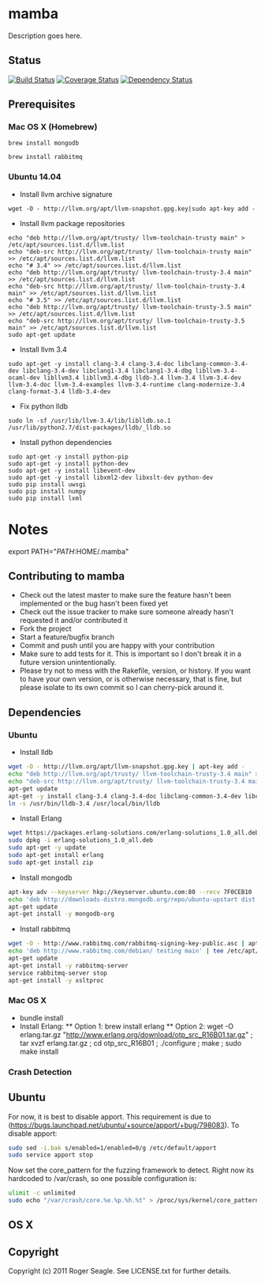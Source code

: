 # mamba

Description goes here.

## Status
[![Build Status](https://travis-ci.org/rogwfu/mamba.png)](https://travis-ci.org/rogwfu/mamba)
[![Coverage Status](https://coveralls.io/repos/rogwfu/mamba/badge.png)](https://coveralls.io/r/rogwfu/mamba)
[![Dependency Status](https://www.versioneye.com/user/projects/543603aab2a9c5dd3d000092/badge.svg?style=flat)](https://www.versioneye.com/user/projects/543603aab2a9c5dd3d000092)

## Prerequisites

### Mac OS X (Homebrew)
```
brew install mongodb
```

```
brew install rabbitmq
```

### Ubuntu 14.04

* Install llvm archive signature
```
wget -O - http://llvm.org/apt/llvm-snapshot.gpg.key|sudo apt-key add -
```
* Install llvm package repositories 
```
echo "deb http://llvm.org/apt/trusty/ llvm-toolchain-trusty main" > /etc/apt/sources.list.d/llvm.list
echo "deb-src http://llvm.org/apt/trusty/ llvm-toolchain-trusty main" >> /etc/apt/sources.list.d/llvm.list
echo "# 3.4" >> /etc/apt/sources.list.d/llvm.list
echo "deb http://llvm.org/apt/trusty/ llvm-toolchain-trusty-3.4 main" >> /etc/apt/sources.list.d/llvm.list
echo "deb-src http://llvm.org/apt/trusty/ llvm-toolchain-trusty-3.4 main" >> /etc/apt/sources.list.d/llvm.list
echo "# 3.5" >> /etc/apt/sources.list.d/llvm.list
echo "deb http://llvm.org/apt/trusty/ llvm-toolchain-trusty-3.5 main" >> /etc/apt/sources.list.d/llvm.list
echo "deb-src http://llvm.org/apt/trusty/ llvm-toolchain-trusty-3.5 main" >> /etc/apt/sources.list.d/llvm.list
sudo apt-get update
```

* Install llvm 3.4
```
sudo apt-get -y install clang-3.4 clang-3.4-doc libclang-common-3.4-dev libclang-3.4-dev libclang1-3.4 libclang1-3.4-dbg libllvm-3.4-ocaml-dev libllvm3.4 libllvm3.4-dbg lldb-3.4 llvm-3.4 llvm-3.4-dev llvm-3.4-doc llvm-3.4-examples llvm-3.4-runtime clang-modernize-3.4 clang-format-3.4 lldb-3.4-dev
```

* Fix python lldb
```
sudo ln -sf /usr/lib/llvm-3.4/lib/liblldb.so.1  /usr/lib/python2.7/dist-packages/lldb/_lldb.so
```

* Install python dependencies
```
sudo apt-get -y install python-pip
sudo apt-get -y install python-dev
sudo apt-get -y install libevent-dev
sudo apt-get -y install libxml2-dev libxslt-dev python-dev
sudo pip install uwsgi
sudo pip install numpy
sudo pip install lxml
```

# Notes
export PATH="$PATH:$HOME/.mamba"


## Contributing to mamba
 
* Check out the latest master to make sure the feature hasn't been implemented or the bug hasn't been fixed yet
* Check out the issue tracker to make sure someone already hasn't requested it and/or contributed it
* Fork the project
* Start a feature/bugfix branch
* Commit and push until you are happy with your contribution
* Make sure to add tests for it. This is important so I don't break it in a future version unintentionally.
* Please try not to mess with the Rakefile, version, or history. If you want to have your own version, or is otherwise necessary, that is fine, but please isolate to its own commit so I can cherry-pick around it.

## Dependencies

### Ubuntu
* Install lldb
```bash
wget -O - http://llvm.org/apt/llvm-snapshot.gpg.key | apt-key add -
echo "deb http://llvm.org/apt/trusty/ llvm-toolchain-trusty-3.4 main" >> /etc/apt/llvm.list
echo "deb-src http://llvm.org/apt/trusty/ llvm-toolchain-trusty-3.4 main" >> /etc/apt/llvm.list
apt-get update
apt-get -y install clang-3.4 clang-3.4-doc libclang-common-3.4-dev libclang-3.4-dev libclang1-3.4 libclang1-3.4-dbg libllvm-3.4-ocaml-dev libllvm3.4 libllvm3.4-dbg lldb-3.4 llvm-3.4 llvm-3.4-dev llvm-3.4-doc llvm-3.4-examples llvm-3.4-runtime clang-modernize-3.4 clang-format-3.4 python-clang-3.4 lldb-3.4-dev
ln -s /usr/bin/lldb-3.4 /usr/local/bin/lldb
```

* Install Erlang
```bash
wget https://packages.erlang-solutions.com/erlang-solutions_1.0_all.deb
sudo dpkg -i erlang-solutions_1.0_all.deb
sudo apt-get -y update 
sudo apt-get install erlang
sudo apt-get install zip
```

* Install mongodb
```bash
apt-key adv --keyserver hkp://keyserver.ubuntu.com:80 --recv 7F0CEB10
echo 'deb http://downloads-distro.mongodb.org/repo/ubuntu-upstart dist 10gen' | tee /etc/apt/sources.list.d/mongodb.list
apt-get update
apt-get install -y mongodb-org
```

* Install rabbitmq
```bash
wget -O - http://www.rabbitmq.com/rabbitmq-signing-key-public.asc | apt-key add -
echo 'deb http://www.rabbitmq.com/debian/ testing main' | tee /etc/apt/sources.list.d/rabbitmq.list
apt-get update
apt-get install -y rabbitmq-server
service rabbitmq-server stop
apt-get install -y xsltproc
```


### Mac OS X
* bundle install
* Install Erlang:
** Option 1: brew install erlang
** Option 2: wget -O erlang.tar.gz "http://www.erlang.org/download/otp_src_R16B01.tar.gz" ; tar xvzf erlang.tar.gz ; cd otp_src_R16B01 ; ./configure ; make ; sudo make install 

### Crash Detection

Ubuntu
------
For now, it is best to disable apport.  This requirement is due to (https://bugs.launchpad.net/ubuntu/+source/apport/+bug/798083).  To disable apport:

```bash
sudo sed -i.bak s/enabled=1/enabled=0/g /etc/default/apport
sudo service apport stop
```
Now set the core_pattern for the fuzzing framework to detect.  Right now its hardcoded to /var/crash, so one possible configuration is:

```bash
ulimit -c unlimited
sudo echo "/var/crash/core.%e.%p.%h.%t" > /proc/sys/kernel/core_pattern
```

OS X
------
## Copyright

Copyright (c) 2011 Roger Seagle. See LICENSE.txt for
further details.

